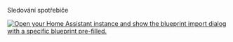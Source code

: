 Sledování spotřebiče

[![Open your Home Assistant instance and show the blueprint import dialog with a specific blueprint pre-filled.](https://my.home-assistant.io/badges/blueprint_import.svg)](https://my.home-assistant.io/redirect/blueprint_import/?blueprint_url=https%3A%2F%2Fgithub.com%2FGeekOfBohemia%2FHomeAssistant%2Fblob%2Fmain%2Fblueprints%2Fspotrebic%2Fsledovani_spotrebice.yaml)
